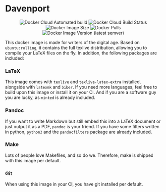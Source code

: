 # Davenport

<p align="center">
    <img alt="Docker Cloud Automated build" src="https://img.shields.io/docker/cloud/automated/aplr/davenport">
    <img alt="Docker Cloud Build Status" src="https://img.shields.io/docker/cloud/build/aplr/davenport">
    <img alt="Docker Image Size" src="https://img.shields.io/docker/image-size/aplr/davenport">
    <img alt="Docker Pulls" src="https://img.shields.io/docker/pulls/aplr/davenport">
    <img alt="Docker Image Version (latest semver)" src="https://img.shields.io/docker/v/aplr/davenport">
</p>

This docker image is made for writers of the digital age. Based on `ubuntu:rolling`, it contains the full texlive distribution, allowing you to compile your LaTeX files on the fly. In addition, the following packages are included:

### LaTeX

This image comes with `texlive` and `texlive-latex-extra` installed, alongside with `latexmk` and `biber`. If you need more languages, feel free to build upon this image or install it on your CI. And if you are a software guy you are lucky, as `minted` is already included.

### Pandoc

If you want to write Markdown but still embed this into a LaTeX document or just output it as a PDF, `pandoc` is your friend. If you have some filters written in python, `python3` and the `pandocfilters` package are already included.

### Make

Lots of people love Makefiles, and so do we. Therefore, make is shipped with this image per default.

### Git

When using this image in your CI, you have git installed per default.
